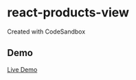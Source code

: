 # react-products-view
Created with CodeSandbox
## Demo
[Live Demo](https://react-products-view.netlify.app/)
